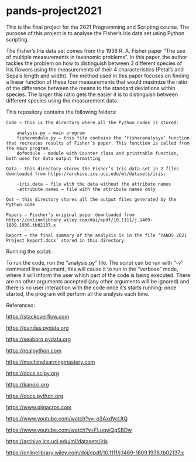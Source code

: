 # pands-project2021
This is the final project for the 2021 Programming and Scripting course. The purpose of this project is to analyse the Fisher’s Iris data set using Python scripting.

The Fisher’s Iris data set comes from the 1936 R. A. Fisher paper “The use of multiple measurements in taxonomic problems”. In this paper, the author tackles the problem on how to distinguish between 3 different species of Iris flowers using the measurements of their 4 characteristics (Petal’s and Sepals length and width). The method used in this paper focuses on finding a linear function of these four measurements that would maximize the ratio of the difference between the means to the standard deviations within species. The larger this ratio gets the easier it is to distinguish between different species using the measurement data. 

This repository contains the following folders:

    Code – this is the directory where all the Python codes is stored:

	    analysis.py – main program
	    fishermodule.py – this file contains the ‘fisheranalysys’ function that recreates results of Fisher’s paper. This function is called from the main program.
        dofmodule - module with Counter class and printtable function, both used for data output formatting

    Data – this directory stores the Fisher’s Iris data set in 2 files downloaded from https://archive.ics.uci.edu/ml/datasets/iris:

        -iris.data – file with the data without the attribute names
        -attribute.names – file with the attribute names only

    Out – this directory stores all the output files generated by the Python code

    Papers – Fischer’s original paper downloaded from https://onlinelibrary.wiley.com/doi/epdf/10.1111/j.1469-1809.1936.tb02137.x

    Report – the final summary of the analysis is in the file ‘PANDS 2021 Project Report.docx’ stored in this directory

Running the script:

To run the code, run the “analysis.py” file. The script can be run with “-v” command line argument, this will cause it to run in the “verbose” mode, where it will inform the user which part of the code is being executed. There are no other arguments accepted (any other arguments will be ignored) and there is no user interaction with the code once it’s starts running: once started, the program will perform all the analysis each time.


References:

https://stackoverflow.com

https://pandas.pydata.org

https://seaborn.pydata.org

https://realpython.com

https://machinelearningmastery.com

https://docs.scipy.org

https://kanoki.org

https://docs.python.org

https://www.qimacros.com

https://www.youtube.com/watch?v=-o3AxdVcUtQ

https://www.youtube.com/watch?v=FLuqwQgSBDw 

https://archive.ics.uci.edu/ml/datasets/iris

https://onlinelibrary.wiley.com/doi/epdf/10.1111/j.1469-1809.1936.tb02137.x